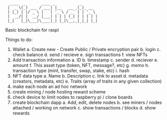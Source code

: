 
      ____  _       ____ _           _       
     |  _ \(_) ___ / ___| |__   __ _(_)_ __  
     | |_) | |/ _ \ |   | '_ \ / _` | | '_ \ 
     |  __/| |  __/ |___| | | | (_| | | | | |
     |_|   |_|\___|\____|_| |_|\__,_|_|_| |_|
                                             

Basic blockchain for raspi

Things to do:
1. Wallet
      a. Create new - Create Public / Private encryption pair
      b. login
      c. check balance
      d. send / recieve
      e. sign transactions
      f. view NFTs
2. Add transaction information
      a. ID
      b. timestamp
      c. sender
      d. reciever
      e. amount
      f. This asset type (token, NFT, message?, etc)
      g. memo
      h. transaction type (mint, transfer, swap, stake, etc)
      i. hash   
3. NFT data type
      a. Name
      b. Description
      c. link to asset
      d. metadata (creators, metadata, etc)
      e. Traits (array of traits in any given collection)
5. make each node an ad hoc network
6. create mining / node hosting reward scheme
7. check device to limit nodes to raspberry pi / clone boards
8. create blockchain dapp
   a. Add, edit, delete nodes
   b. see miners / nodes attached / working on network
   c. show transactions / blocks
   d. show rewards
